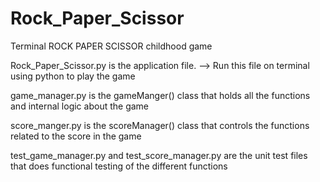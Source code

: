 # Rock_Paper_Scissor
Terminal ROCK PAPER SCISSOR childhood game

Rock_Paper_Scissor.py is the application file. --> Run this file on terminal using python to play the game

game_manager.py is the gameManger() class that holds all the functions and internal logic about the game

score_manger.py is the scoreManager() class that controls the functions related to the score in the game

test_game_manager.py and test_score_manager.py are the unit test files that does functional testing of the different functions